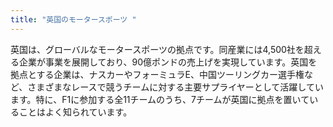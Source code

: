 ```yaml
---
title: "英国のモータースポーツ "
---
```

英国は、グローバルなモータースポーツの拠点です。同産業には4,500社を超える企業が事業を展開しており、90億ポンドの売上げを実現しています。英国を拠点とする企業は、ナスカーやフォーミュラE、中国ツーリングカー選手権など、さまざまなレースで競うチームに対する主要サプライヤーとして活躍しています。特に、F1に参加する全11チームのうち、7チームが英国に拠点を置いていることはよく知られています。

